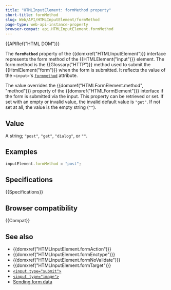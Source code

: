 ```yaml
---
title: "HTMLInputElement: formMethod property"
short-title: formMethod
slug: Web/API/HTMLInputElement/formMethod
page-type: web-api-instance-property
browser-compat: api.HTMLInputElement.formMethod
---
```


{{APIRef("HTML DOM")}}

The **`formMethod`** property of the {{domxref("HTMLInputElement")}} interface represents the form method of the {{HTMLElement("input")}} element. The form method is the {{Glossary("HTTP")}} method used to submit the {{HtmlElement("form")}} when the form is submitted. It reflects the value of the `<input>`'s [`formmethod`](/en-US/docs/Web/HTML/Element/input#formmethod) attribute.

The value overrides the {{domxref("HTMLFormElement.method", "method")}} property of the {{domxref("HTMLFormElement")}} interface if the form is submitted via the input. This property can be retrieved or set. If set with an empty or invalid value, the invalid default value is `"get"`. If not set at all, the value is the empty string (`""`).

## Value

A string; `"post"`, `"get"`, `"dialog"`, or `""`.

## Examples

```js
inputElement.formMethod = "post";
```

## Specifications

{{Specifications}}

## Browser compatibility

{{Compat}}

## See also

- {{domxref("HTMLInputElement.formAction")}}
- {{domxref("HTMLInputElement.formEnctype")}}
- {{domxref("HTMLInputElement.formNoValidate")}}
- {{domxref("HTMLInputElement.formTarget")}}
- [`<input type="submit">`](/en-US/docs/Web/HTML/Element/input/submit)
- [`<input type="image">`](/en-US/docs/Web/HTML/Element/input/submit)
- [Sending form data](/en-US/docs/Learn/Forms/Sending_and_retrieving_form_data)
